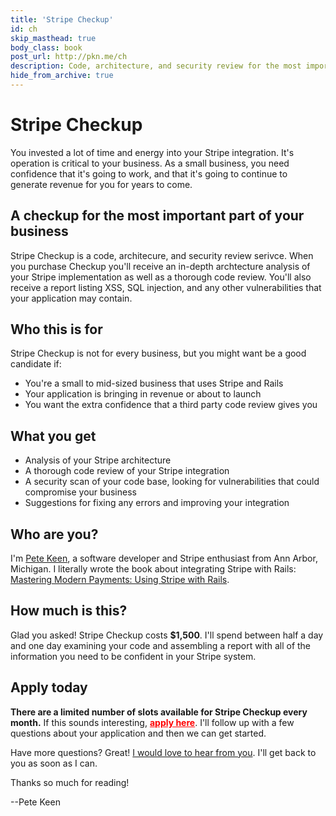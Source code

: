 ```yaml
---
title: 'Stripe Checkup'
id: ch
skip_masthead: true
body_class: book
post_url: http://pkn.me/ch
description: Code, architecture, and security review for the most important part of your business
hide_from_archive: true
---
```


<h1 class="book big center">Stripe Checkup</h1>

You invested a lot of time and energy into your Stripe integration. It's operation is critical to your business. As a small business, you need confidence that it's going to work, and that it's going to continue to generate revenue for you for years to come.


## A checkup for the most important part of your business

Stripe Checkup is a code, architecure, and security review serivce. When you purchase Checkup you'll receive an in-depth archtecture analysis of your Stripe implementation as well as a thorough code review. You'll also receive a report listing XSS, SQL injection, and  any other vulnerabilities that your application may contain.

## Who this is for

Stripe Checkup is not for every business, but you might want be a good candidate if:

* You're a small to mid-sized business that uses Stripe and Rails
* Your application is bringing in revenue or about to launch
* You want the extra confidence that a third party code review gives you

## What you get

* Analysis of your Stripe architecture
* A thorough code review of your Stripe integration
* A security scan of your code base, looking for vulnerabilities that could compromise your business
* Suggestions for fixing any errors and improving your integration

## Who are you?

I'm [Pete Keen](https://www.petekeen.net), a software developer and Stripe enthusiast from Ann Arbor, Michigan. I literally wrote the book about integrating Stripe with Rails: [Mastering Modern Payments: Using Stripe with Rails](https://www.petekeen.net/mastering-modern-payments).

## How much is this?

Glad you asked! Stripe Checkup costs **$1,500**. I'll spend between half a day and one day examining your code and assembling a report with all of the information you need to be confident in your Stripe system.

## Apply today

**There are a limited number of slots available for Stripe Checkup every month.** If this sounds interesting, <strong><a href="/checkup-apply" style="color: red">apply here</a></strong>. I'll follow up with a few questions about your application and then we can get started.

Have more questions? Great! [I would love to hear from you](mailto:pete@petekeen.net). I'll get back to you as soon as I can.

Thanks so much for reading!

<p class="pull-right">--Pete Keen</p>
